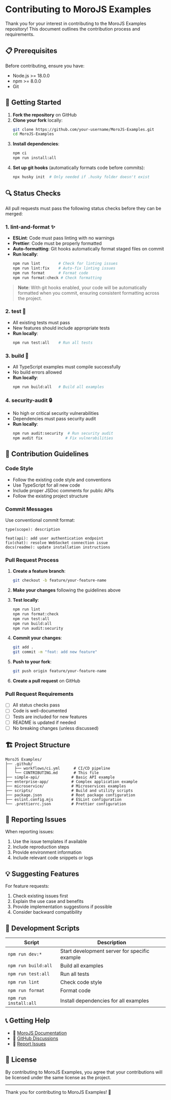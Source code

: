 # Contributing to MoroJS Examples

Thank you for your interest in contributing to the MoroJS Examples repository! This document outlines the contribution process and requirements.

## 📋 Prerequisites

Before contributing, ensure you have:

- Node.js >= 18.0.0
- npm >= 8.0.0
- Git

## 🚀 Getting Started

1. **Fork the repository** on GitHub
2. **Clone your fork** locally:
   ```bash
   git clone https://github.com/your-username/MoroJS-Examples.git
   cd MoroJS-Examples
   ```
3. **Install dependencies**:
   ```bash
   npm ci
   npm run install:all
   ```
4. **Set up git hooks** (automatically formats code before commits):
   ```bash
   npx husky init  # Only needed if .husky folder doesn't exist
   ```

## 🔍 Status Checks

All pull requests must pass the following status checks before they can be merged:

### 1. **lint-and-format** ✨

- **ESLint**: Code must pass linting with no warnings
- **Prettier**: Code must be properly formatted
- **Auto-formatting**: Git hooks automatically format staged files on commit
- **Run locally**:
  ```bash
  npm run lint        # Check for linting issues
  npm run lint:fix    # Auto-fix linting issues
  npm run format      # Format code
  npm run format:check # Check formatting
  ```

> **Note**: With git hooks enabled, your code will be automatically formatted when you commit, ensuring consistent formatting across the project.

### 2. **test** 🧪

- All existing tests must pass
- New features should include appropriate tests
- **Run locally**:
  ```bash
  npm run test:all    # Run all tests
  ```

### 3. **build** 🔨

- All TypeScript examples must compile successfully
- No build errors allowed
- **Run locally**:
  ```bash
  npm run build:all   # Build all examples
  ```

### 4. **security-audit** 🔒

- No high or critical security vulnerabilities
- Dependencies must pass security audit
- **Run locally**:
  ```bash
  npm run audit:security  # Run security audit
  npm audit fix          # Fix vulnerabilities
  ```

## 📝 Contribution Guidelines

### Code Style

- Follow the existing code style and conventions
- Use TypeScript for all new code
- Include proper JSDoc comments for public APIs
- Follow the existing project structure

### Commit Messages

Use conventional commit format:

```
type(scope): description

feat(api): add user authentication endpoint
fix(chat): resolve WebSocket connection issue
docs(readme): update installation instructions
```

### Pull Request Process

1. **Create a feature branch**:

   ```bash
   git checkout -b feature/your-feature-name
   ```

2. **Make your changes** following the guidelines above

3. **Test locally**:

   ```bash
   npm run lint
   npm run format:check
   npm run test:all
   npm run build:all
   npm run audit:security
   ```

4. **Commit your changes**:

   ```bash
   git add .
   git commit -m "feat: add new feature"
   ```

5. **Push to your fork**:

   ```bash
   git push origin feature/your-feature-name
   ```

6. **Create a pull request** on GitHub

### Pull Request Requirements

- [ ] All status checks pass
- [ ] Code is well-documented
- [ ] Tests are included for new features
- [ ] README is updated if needed
- [ ] No breaking changes (unless discussed)

## 🏗️ Project Structure

```
MoroJS Examples/
├── .github/
│   ├── workflows/ci.yml      # CI/CD pipeline
│   └── CONTRIBUTING.md       # This file
├── simple-api/              # Basic API example
├── enterprise-app/          # Complex application example
├── microservice/            # Microservices examples
├── scripts/                 # Build and utility scripts
├── package.json             # Root package configuration
├── eslint.config.mjs        # ESLint configuration
└── .prettierrc.json         # Prettier configuration
```

## 🐛 Reporting Issues

When reporting issues:

1. Use the issue templates if available
2. Include reproduction steps
3. Provide environment information
4. Include relevant code snippets or logs

## 💡 Suggesting Features

For feature requests:

1. Check existing issues first
2. Explain the use case and benefits
3. Provide implementation suggestions if possible
4. Consider backward compatibility

## 🔧 Development Scripts

| Script                | Description                                   |
| --------------------- | --------------------------------------------- |
| `npm run dev:*`       | Start development server for specific example |
| `npm run build:all`   | Build all examples                            |
| `npm run test:all`    | Run all tests                                 |
| `npm run lint`        | Check code style                              |
| `npm run format`      | Format code                                   |
| `npm run install:all` | Install dependencies for all examples         |

## 📞 Getting Help

- 📖 [MoroJS Documentation](https://github.com/morojs/moro)
- 💬 [GitHub Discussions](https://github.com/morojs/MoroJS-Examples/discussions)
- 🐛 [Report Issues](https://github.com/morojs/MoroJS-Examples/issues)

## 📜 License

By contributing to MoroJS Examples, you agree that your contributions will be licensed under the same license as the project.

---

Thank you for contributing to MoroJS Examples! 🎉
